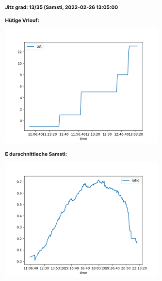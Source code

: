 ### Jitz grad: 13/35 (Samsti, 2022-02-26 13:05:00

### Hütige Vrlouf:
![Graph](Today.png)

### E durschnittleche Samsti:
![Graph](Samsti.png)
